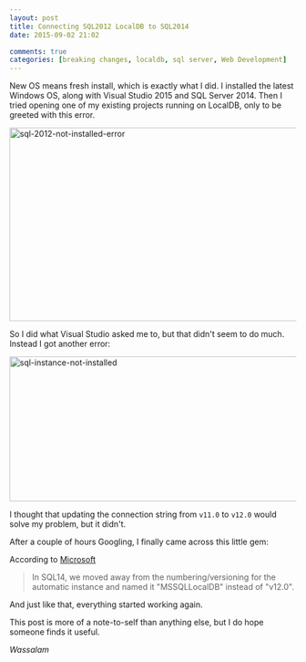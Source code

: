 ```yaml
---
layout: post
title: Connecting SQL2012 LocalDB to SQL2014
date: 2015-09-02 21:02

comments: true
categories: [breaking changes, localdb, sql server, Web Development]
---
```

New OS means fresh install, which is exactly what I did. I installed the latest Windows OS, along with Visual Studio 2015 and SQL Server 2014. Then I tried opening one of my existing projects running on LocalDB, only to be greeted with this error.

<a href="http://www.dnasir.com/wp-content/uploads/2015/09/sql-2012-not-installed-error.png" rel="lightbox"><img src="http://www.dnasir.com/wp-content/uploads/2015/09/sql-2012-not-installed-error.png" alt="sql-2012-not-installed-error" width="609" height="339" class="alignnone size-full wp-image-2306" /></a>

<!--more-->

So I did what Visual Studio asked me to, but that didn't seem to do much. Instead I got another error:

<a href="http://www.dnasir.com/wp-content/uploads/2015/09/sql-instance-not-installed.png" rel="lightbox"><img src="http://www.dnasir.com/wp-content/uploads/2015/09/sql-instance-not-installed.png" alt="sql-instance-not-installed" width="544" height="254" class="alignnone size-full wp-image-2307" /></a>

I thought that updating the connection string from <code>v11.0</code> to <code>v12.0</code> would solve my problem, but it didn't.

After a couple of hours Googling, I finally came across this little gem:

According to <a href="https://connect.microsoft.com/SQLServer/feedback/details/845278/sql-server-2014-express-localdb-does-not-create-automatic-instance-v12-0" target="_blank">Microsoft</a>

<blockquote>In SQL14, we moved away from the numbering/versioning for the automatic instance and named it "MSSQLLocalDB" instead of "v12.0".</blockquote>

And just like that, everything started working again.

This post is more of a note-to-self than anything else, but I do hope someone finds it useful.

<em>Wassalam</em>
